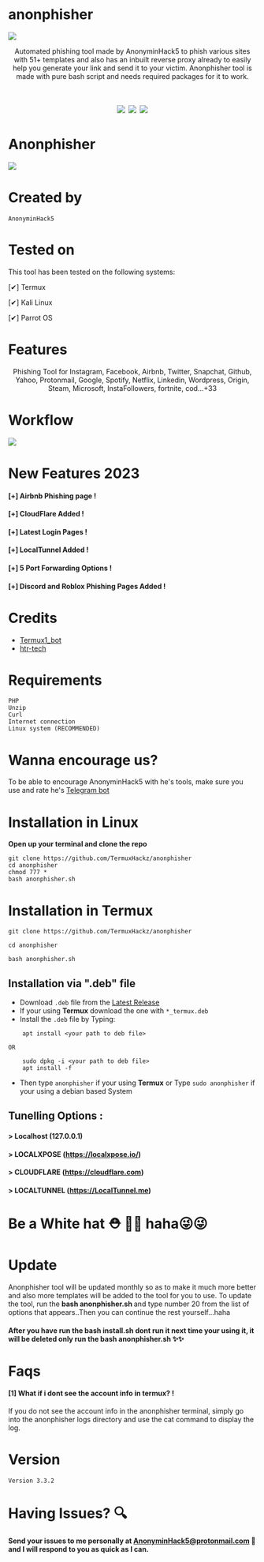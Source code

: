 # anonphisher

![](Anonphisher-banner.png)


<p align="center">
Automated phishing tool made by AnonyminHack5 to phish various sites with 51+ templates and also has an inbuilt reverse proxy already to easily help you generate your link and send it to your victim. 
Anonphisher tool is made with pure bash script and needs required packages for it to work. 
</p>

<h1 align="center">
<img src="https://camo.githubusercontent.com/abe80b05f3a4028b1e954640130b7865d82625b3171a17887159bbdd7ebf2929/68747470733a2f2f696d672e736869656c64732e696f2f62616467652f417574686f722d416e6f6e796d696e4861636b352d627269676874677265656e"/>
<img src="https://camo.githubusercontent.com/fcaa55067c12c8dd4011152d397382796b5b3eb90d2262200c3852302a3f67c8/68747470733a2f2f696d672e736869656c64732e696f2f62616467652f546f6f6c2532306e616d652d416e6f6e706869736865722d6c6967687467726579"/>
<img src="https://img.shields.io/badge/Anonphisher-3.3-green"/>
</h1>

# Anonphisher
![](anonphisher.png)

# Created by
```
AnonyminHack5 
```

# Tested on
This tool has been tested on the following systems:

[✔] Termux

[✔] Kali Linux

[✔] Parrot OS

# Features
<p align="center">
 Phishing Tool for Instagram, Facebook,  Airbnb, Twitter, Snapchat, Github, Yahoo, Protonmail, Google, Spotify, Netflix, Linkedin, Wordpress, Origin, Steam, Microsoft, InstaFollowers, fortnite, cod...+33
</p>

# Workflow
<img src="https://github.com/Samu23/README/blob/main/an.gif"/>

# New Features 2023
#### [+] Airbnb Phishing page !
#### [+] CloudFlare Added !
#### [+] Latest Login Pages !
#### [+] LocalTunnel Added !
#### [+] 5 Port Forwarding Options !
#### [+] Discord and Roblox Phishing Pages Added !

# Credits
* <a href="https://t.me/Termux1_bot">Termux1_bot </a>
* <a href="https://github.com/htr-tech/zphisher">htr-tech</a>


# Requirements
```
PHP
Unzip
Curl
Internet connection 
Linux system (RECOMMENDED)
```

# Wanna encourage us? 
To be able to encourage AnonyminHack5 with he's tools, make sure you use and rate he's <a href="https://t.me/Termux1_bot">Telegram bot</a>


# Installation in Linux
**Open up your terminal and clone the repo**
```
git clone https://github.com/TermuxHackz/anonphisher
cd anonphisher
chmod 777 *
bash anonphisher.sh
```

# Installation in Termux
```
git clone https://github.com/TermuxHackz/anonphisher

cd anonphisher

bash anonphisher.sh
```

## Installation via ".deb" file
* Download <code>.deb</code> file from the <a href="https://github.com/TermuxHackz/anonphisher/releases/latest">Latest Release</a>
* If your using <b>Termux</b> download the one with <code>*_termux.deb</code>
* Install the <code>.deb</code> file by Typing:
```
    apt install <your path to deb file>
```
    OR
```
    sudo dpkg -i <your path to deb file>
    apt install -f
```
* Then type <code>anonphisher</code> if your using <b>Termux</b> or Type <code>sudo anonphisher</code> if your using a debian based System

## Tunelling Options :
#### > Localhost (127.0.0.1)
#### > LOCALXPOSE (https://localxpose.io/)
#### > CLOUDFLARE (https://cloudflare.com)
#### > LOCALTUNNEL (https://LocalTunnel.me)


# Be a White hat ⛑ 🔱🔱 haha😜😜

# Update
Anonphisher tool will be updated monthly so as to make it much more better and also more templates will be added to the tool for you to use. 
To update the tool, run the <b>bash anonphisher.sh </b>and type number 20 from the list of options that appears..Then you can continue the rest yourself...haha

<h4>After you have run the bash install.sh dont run it next time your using it, it will be deleted only run the bash anonphisher.sh ✨✨
</h4>

# Faqs
#### [1] What if i dont see the account info in termux? !
If you do not see the account info in the anonphisher terminal, simply go into the anonphisher logs directory and use the cat command to display the log.

# Version
```
Version 3.3.2
```
# Having Issues? 🔍
<b> Send your issues to me personally at AnonyminHack5@protonmail.com 💌 and I will respond to you as quick as I can.</b>
